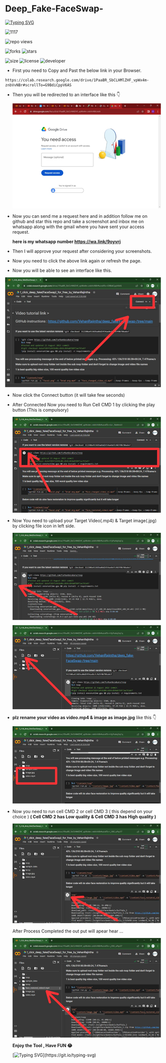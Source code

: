 # Deep_Fake-FaceSwap-

[![Typing SVG](https://readme-typing-svg.demolab.com?font=Space+Grotesk&pause=1000&color=1AF72F&random=false&width=435&lines=Redy+to+Experience+;Next+Generation+Technology;Ya+Its+DeepFake+Technology)](https://git.io/typing-svg)


![1117](1117.gif)






 ![repo views](https://hits.seeyoufarm.com/api/count/incr/badge.svg?url=https%3A%2F%2Fgithub.com%2FVehanRajintha%2FDeep_Fake-FaceSwap-&count_bg=%2379C83D&title_bg=%23555555&icon=gitpod.svg&icon_color=%23E7E7E7&title=Views&edge_flat=false)


![forks](https://img.shields.io/github/forks/VehanRajintha/Deep_Fake-FaceSwap-?label=Forks&style=social)
![stars](https://img.shields.io/github/stars/VehanRajintha/Deep_Fake-FaceSwap-?style=social)

![size](https://img.shields.io/github/repo-size/VehanRajintha/Deep_Fake-FaceSwap-?color=purple&label=Repo%20Size&style=plastic)
![license](https://img.shields.io/github/license/VehanRajintha/Deep_Fake-FaceSwap-?color=purple&label=License&style=plastic)
![developer](https://img.shields.io/static/v1?label=Author&message=Vehan%20Rajintha&color=purple&style=plastic)


- First you need to Copy and Past the below link in your Browser.

````
https://colab.research.google.com/drive/1PaaBR_SbCLHMlZHF_vpWx4m-znbVvNBr#scrollTo=G9BdiCppV6AS
````

- Then you will be redirected to an interface like this 👇

  ![pic](pic.jpg)

- Now you can send me a request here and in addition follow me on github and star this repo and take a screenshot and inbox me on 
  whatsapp along with the gmail where you have sent your access request.
  
  **here is my whatsapp number https://wa.link/9oyvrj**

-  Then I will approve your request after considering your screenshots.
-  Now you need to click the above link again or refresh the page.
-  Now you will be able to see an interface like this.
  
  ![pic2](pic2.jpg)

- Now click the Connect button (it will take few seconds)
  
- After Connected Now you need to Run Cell CMD 1 by clicking the play button (This is compulsory)

  ![pic3](pic3.jpg)


- Now You need to upload your Target Video(.mp4) & Target image(.jpg) by clicking file icon in left side.

    ![pic4](pic4.jpg)
  
    ![pic5](pic5.jpg)

- **plz rename your video as video.mp4 & image as image.jpg** like this 👇
 
    
  ![pic6](pic6.jpg)

- Now you need to run cell CMD 2 or cell CMD 3 ( this depend on your choice )
    **( Cell CMD 2 has Low quality & Cell CMD 3 has High quality )**


  ![pic7](pic7.jpg)

  After Process Completed the out put will apear hear ...

  ![pic8](pic8.jpg)

  **Enjoy the Tool , Have FUN 😂**

  [![Typing SVG](https://readme-typing-svg.demolab.com?font=Space+Grotesk&pause=1000&color=F73E07&random=false&width=435&lines=%F0%9F%9A%AB+This+Does+not+Support+Porn+content+;I+am+not+responsible+for+any+actions+you+take+;using+this+Tool+...)](https://git.io/typing-svg)
  

  


